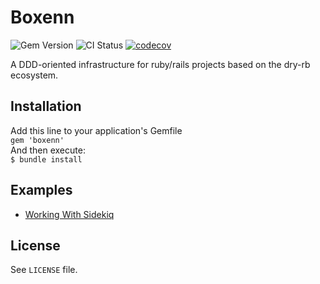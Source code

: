 # Boxenn

![Gem Version](https://badge.fury.io/rb/boxenn.svg)
![CI Status](https://github.com/sunnyfounder/boxenn/actions/workflows/ci.yml/badge.svg)
[![codecov](https://codecov.io/gh/sunnyfounder/boxenn/branch/main/graph/badge.svg?token=IC8NGTNYIZ)](https://codecov.io/gh/sunnyfounder/boxenn)

A DDD-oriented infrastructure for ruby/rails projects based on the dry-rb ecosystem.

## Installation
Add this line to your application's Gemfile\
`gem 'boxenn'`\
And then execute:\
`$ bundle install`

## Examples
* [Working With Sidekiq](examples/sidekiq/README.md)

## License

See `LICENSE` file.
